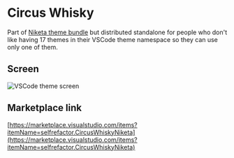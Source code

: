 # Circus Whisky

Part of [Niketa theme bundle](https://marketplace.visualstudio.com/items?itemName=selfrefactor.Niketa-theme) but distributed standalone for people who don't like having 17 themes in their VSCode theme namespace so they can use only one of them.

## Screen

![VSCode theme screen](https://github.com/selfrefactor/niketa-themes/blob/master/packages/circus_whisky/theme/circus.whisky.png?raw=true)

## Marketplace link

[https://marketplace.visualstudio.com/items?itemName=selfrefactor.CircusWhiskyNiketa](https://marketplace.visualstudio.com/items?itemName=selfrefactor.CircusWhiskyNiketa)